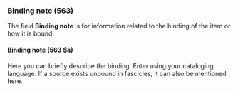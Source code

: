 ### Binding note (563)

The field **Binding note** is for information related to the binding of the item or how it is bound.

#### Binding note (563 $a)

Here you can briefly describe the binding. Enter using your cataloging language. If a source exists unbound in fascicles, it can also be mentioned here.
